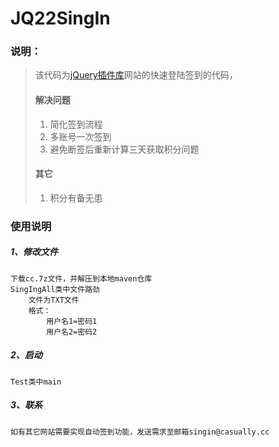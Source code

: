 # JQ22SingIn
### 说明： ### 
> 该代码为[jQuery插件库](www.jq22.com "jQuery插件库")网站的快速登陆签到的代码，  
> #### 解决问题 ####      
> 1. 简化签到流程
> 2. 多账号一次签到
> 3. 避免断签后重新计算三天获取积分问题 
> #### 其它 ####
> 1. 积分有备无患

### 使用说明 ###
##### 1、修改文件 #####
    下载cc.7z文件，并解压到本地maven仓库
    SingIngAll类中文件路劲
        文件为TXT文件
        格式：
            用户名1=密码1
            用户名2=密码2
##### 2、启动 #####
    Test类中main
##### 3、联系 #####
    如有其它网站需要实现自动签到功能，发送需求至邮箱singin@casually.cc 
